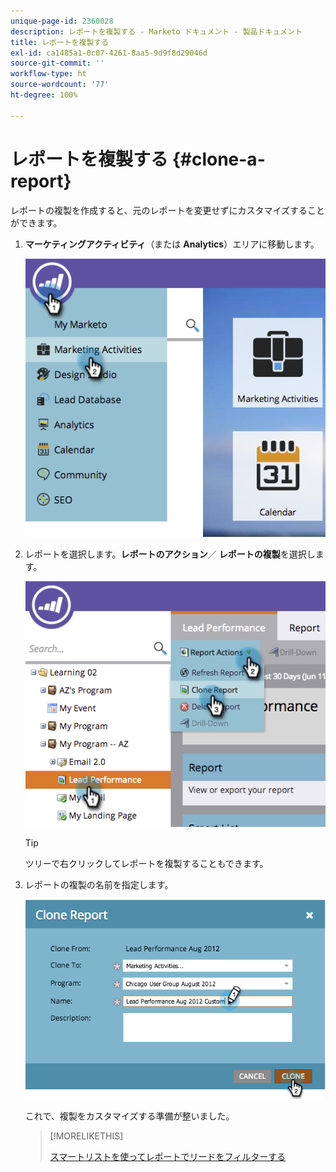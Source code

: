 ```yaml
---
unique-page-id: 2360028
description: レポートを複製する - Marketo ドキュメント - 製品ドキュメント
title: レポートを複製する
exl-id: ca1485a1-0c07-4261-8aa5-9d9f8d29046d
source-git-commit: ''
workflow-type: ht
source-wordcount: '77'
ht-degree: 100%

---
```


# レポートを複製する {#clone-a-report}

レポートの複製を作成すると、元のレポートを変更せずにカスタマイズすることができます。

1. **マーケティングアクティビティ**（または **Analytics**）エリアに移動します。

   ![](assets/image2014-9-16-14-3a23-3a46.png)

1. レポートを選択します。**レポートのアクション**／ **レポートの複製**&#x200B;を選択します。

   ![](assets/image2014-9-16-14-3a23-3a53.png)

   >[!TIP]
   >
   >ツリーで右クリックしてレポートを複製することもできます。

1. レポートの複製の名前を指定します。

   ![](assets/image2014-9-16-14-3a23-3a57.png)

   これで、複製をカスタマイズする準備が整いました。

   >[!MORELIKETHIS]
   >
   >[スマートリストを使ってレポートでリードをフィルターする](/help/marketo/product-docs/reporting/basic-reporting/editing-reports/filter-people-in-a-report-with-a-smart-list.md)
